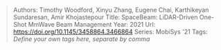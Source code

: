 > Authors: Timothy Woodford, Xinyu Zhang, Eugene Chai, Karthikeyan Sundaresan, Amir Khojastepour
> Title: SpaceBeam: LiDAR-Driven One-Shot MmWave Beam Management
> Year: 2021
> Url: https://doi.org/10.1145/3458864.3466864
> Series: MobiSys '21
> Tags: *Define your own tags here, separate by comma*